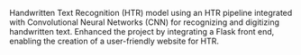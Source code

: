 
Handwritten Text Recognition (HTR) model using an HTR pipeline integrated with Convolutional Neural Networks (CNN) for recognizing and digitizing handwritten text. Enhanced the project by integrating a Flask front end, enabling the creation of a user-friendly website for HTR.
